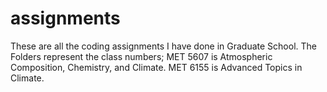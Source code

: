 # assignments
These are all the coding assignments I have done in Graduate School.
The Folders represent the class numbers; MET 5607 is Atmospheric Composition, Chemistry, and Climate. MET 6155 is Advanced Topics in Climate. 
